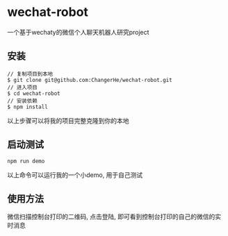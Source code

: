 # wechat-robot

一个基于wechaty的微信个人聊天机器人研究project

## 安装

```
// 复制项目到本地
$ git clone git@github.com:ChangerHe/wechat-robot.git
// 进入项目
$ cd wechat-robot
// 安装依赖
$ npm install
```

以上步骤可以将我的项目完整克隆到你的本地

## 启动测试

```
npm run demo
```

以上命令可以运行我的一个小demo, 用于自己测试

## 使用方法

微信扫描控制台打印的二维码, 点击登陆, 即可看到控制台打印的自己的微信的实时消息

